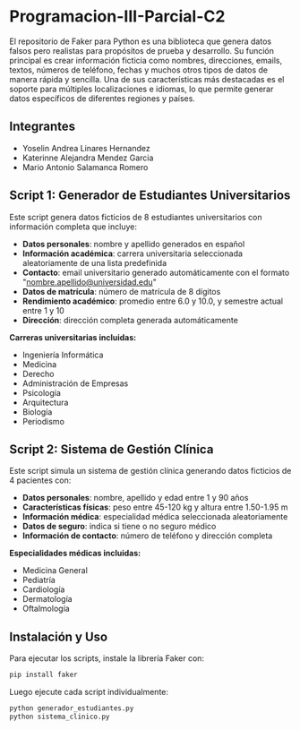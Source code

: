 # Programacion-III-Parcial-C2

El repositorio de Faker para Python es una biblioteca que genera datos falsos pero realistas para propósitos de prueba y desarrollo. Su función principal es crear información ficticia como nombres, direcciones, emails, textos, números de teléfono, fechas y muchos otros tipos de datos de manera rápida y sencilla. Una de sus características más destacadas es el soporte para múltiples localizaciones e idiomas, lo que permite generar datos específicos de diferentes regiones y países.

## Integrantes 

- Yoselin Andrea Linares Hernandez
- Katerinne Alejandra Mendez Garcia
- Mario Antonio Salamanca Romero

## Script 1: Generador de Estudiantes Universitarios

Este script genera datos ficticios de 8 estudiantes universitarios con información completa que incluye:

- **Datos personales**: nombre y apellido generados en español
- **Información académica**: carrera universitaria seleccionada aleatoriamente de una lista predefinida
- **Contacto**: email universitario generado automáticamente con el formato "nombre.apellido@universidad.edu"
- **Datos de matrícula**: número de matrícula de 8 dígitos
- **Rendimiento académico**: promedio entre 6.0 y 10.0, y semestre actual entre 1 y 10
- **Dirección**: dirección completa generada automáticamente

**Carreras universitarias incluidas:**
- Ingeniería Informática
- Medicina
- Derecho
- Administración de Empresas
- Psicología
- Arquitectura
- Biología
- Periodismo

## Script 2: Sistema de Gestión Clínica

Este script simula un sistema de gestión clínica generando datos ficticios de 4 pacientes con:

- **Datos personales**: nombre, apellido y edad entre 1 y 90 años
- **Características físicas**: peso entre 45-120 kg y altura entre 1.50-1.95 m
- **Información médica**: especialidad médica seleccionada aleatoriamente
- **Datos de seguro**: indica si tiene o no seguro médico
- **Información de contacto**: número de teléfono y dirección completa

**Especialidades médicas incluidas:**
- Medicina General
- Pediatría
- Cardiología
- Dermatología
- Oftalmología

## Instalación y Uso

Para ejecutar los scripts, instale la librería Faker con:
```bash
pip install faker
```

Luego ejecute cada script individualmente:
```bash
python generador_estudiantes.py
python sistema_clinico.py
```
